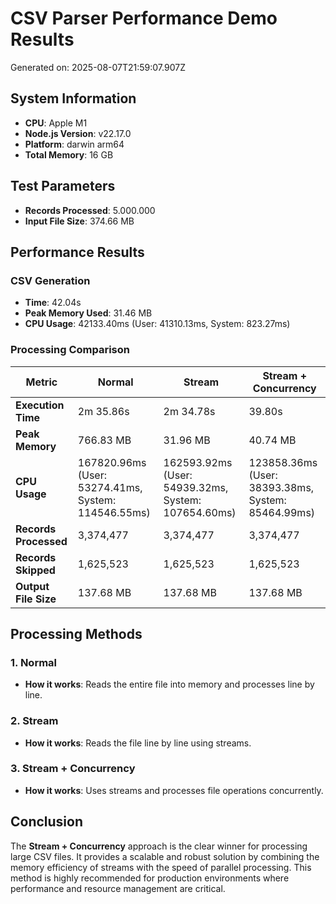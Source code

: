 # CSV Parser Performance Demo Results

Generated on: 2025-08-07T21:59:07.907Z

## System Information

- **CPU**: Apple M1
- **Node.js Version**: v22.17.0
- **Platform**: darwin arm64
- **Total Memory**: 16 GB

## Test Parameters

- **Records Processed**: 5.000.000
- **Input File Size**: 374.66 MB

## Performance Results

### CSV Generation

- **Time**: 42.04s
- **Peak Memory Used**: 31.46 MB
- **CPU Usage**: 42133.40ms (User: 41310.13ms, System: 823.27ms)

### Processing Comparison

| Metric                | Normal                                              | Stream                                              | Stream + Concurrency                               |
|-----------------------|-----------------------------------------------------|-----------------------------------------------------|----------------------------------------------------|
| **Execution Time**    | 2m 35.86s                                           | 2m 34.78s                                           | 39.80s                                             |
| **Peak Memory**       | 766.83 MB                                           | 31.96 MB                                            | 40.74 MB                                           |
| **CPU Usage**         | 167820.96ms (User: 53274.41ms, System: 114546.55ms) | 162593.92ms (User: 54939.32ms, System: 107654.60ms) | 123858.36ms (User: 38393.38ms, System: 85464.99ms) |
| **Records Processed** | 3,374,477                                           | 3,374,477                                           | 3,374,477                                          |
| **Records Skipped**   | 1,625,523                                           | 1,625,523                                           | 1,625,523                                          |
| **Output File Size**  | 137.68 MB                                           | 137.68 MB                                           | 137.68 MB                                          |

## Processing Methods

### 1. Normal

- **How it works**: Reads the entire file into memory and processes line by
  line.

### 2. Stream

- **How it works**: Reads the file line by line using streams.

### 3. Stream + Concurrency

- **How it works**: Uses streams and processes file operations concurrently.

## Conclusion

The **Stream + Concurrency** approach is the clear winner for processing large
CSV files. It provides a scalable and robust solution by combining the memory
efficiency of streams with the speed of parallel processing. This method is
highly recommended for production environments where performance and resource
management are critical.
